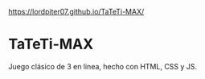 https://lordpiter07.github.io/TaTeTi-MAX/

# TaTeTi-MAX
Juego clásico de 3 en linea, hecho con HTML, CSS y JS.
